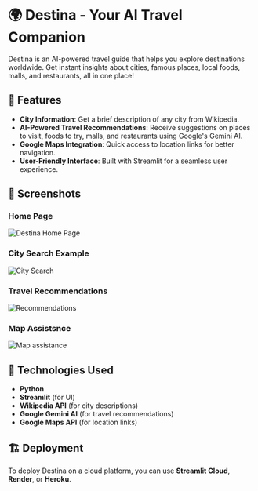 # 🌍 Destina - Your AI Travel Companion

Destina is an AI-powered travel guide that helps you explore destinations worldwide. Get instant insights about cities, famous places, local foods, malls, and restaurants, all in one place!

## 🚀 Features
- **City Information**: Get a brief description of any city from Wikipedia.
- **AI-Powered Travel Recommendations**: Receive suggestions on places to visit, foods to try, malls, and restaurants using Google's Gemini AI.
- **Google Maps Integration**: Quick access to location links for better navigation.
- **User-Friendly Interface**: Built with Streamlit for a seamless user experience.


## 📸 Screenshots

### Home Page
![Destina Home Page](screenshots/homepage.png)

### City Search Example
![City Search](screenshots/city-search.png)

### Travel Recommendations
![Recommendations](screenshots/recommendations.png)

###  Map Assistsnce
![Map assistance](screenshots/map.png)

## 🌟 Technologies Used
- **Python**
- **Streamlit** (for UI)
- **Wikipedia API** (for city descriptions)
- **Google Gemini AI** (for travel recommendations)
- **Google Maps API** (for location links)

## 🏗️ Deployment
To deploy Destina on a cloud platform, you can use **Streamlit Cloud**, **Render**, or **Heroku**.
